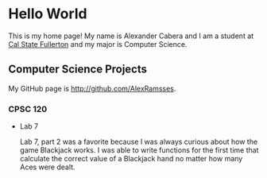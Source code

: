 # Hello World

This is my home page! My name is Alexander Cabera and I am a student at [Cal State Fullerton](http://www.fullerton.edu/) and my major is Computer Science.

## Computer Science Projects

My GitHub page is http://github.com/AlexRamsses.

### CPSC 120

* Lab 7

    Lab 7, part 2 was a favorite because I was always curious about how the
    game Blackjack works. I was able to write functions for the first time
    that calculate the correct value of a Blackjack hand no matter how many
    Aces were dealt.